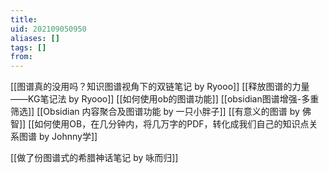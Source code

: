 ```yaml
---
title: 
uid: 202109050950
aliases: []
tags: []
from: 
---
```

[[图谱真的没用吗？知识图谱视角下的双链笔记 by Ryooo]]
[[释放图谱的力量——KG笔记法 by Ryooo]]
[[如何使用ob的图谱功能]]
[[obsidian图谱增强-多重筛选]]
[[Obsidian 内容聚合及图谱功能 by 一只小胖子]]
[[有意义的图谱 by 佛智]]
[[如何使用OB，在几分钟内，将几万字的PDF，转化成我们自己的知识点关系图谱 by Johnny学]]

[[做了份图谱式的希腊神话笔记 by 咏而归]]



